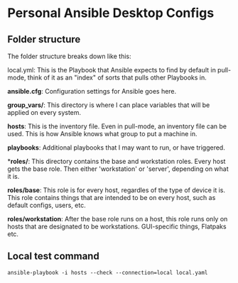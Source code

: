 # Personal Ansible Desktop Configs

## Folder structure
The folder structure breaks down like this:

local.yml: This is the Playbook that Ansible expects to find by default in pull-mode, think of it as an "index" of sorts that pulls other Playbooks in.

**ansible.cfg**: Configuration settings for Ansible goes here.

**group_vars/**: This directory is where I can place variables that will be applied on every system.

**hosts**: This is the inventory file. Even in pull-mode, an inventory file can be used. This is how Ansible knows what group to put a machine in.

**playbooks**: Additional playbooks that I may want to run, or have triggered.

***roles/**: This directory contains the base and workstation roles. Every host gets the base role. Then either 'workstation' or 'server', depending on what it is.

**roles/base**: This role is for every host, regardles of the type of device it is. This role contains things that are intended to be on every host, such as default configs, users, etc.

**roles/workstation**: After the base role runs on a host, this role runs only on hosts that are designated to be workstations. GUI-specific things, Flatpaks etc. 

## Local test command
```shell
ansible-playbook -i hosts --check --connection=local local.yaml
```